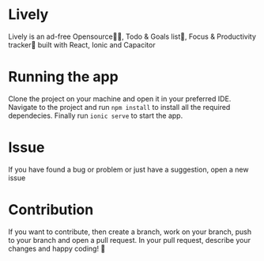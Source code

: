 # Lively

Lively is an ad-free Opensource🐱‍🏍, Todo & Goals list🦾, Focus & Productivity tracker🚀 built with React, Ionic and Capacitor

# Running the app

Clone the project on your machine and open it in your preferred IDE. Navigate to the project and run `npm install` to install all the required dependecies.
Finally run `ionic serve` to start the app.

# Issue

If you have found a bug or problem or just have a suggestion, open a new issue

# Contribution

If you want to contribute, then create a branch, work on your branch, push to your branch and open a pull request.
In your pull request, describe your changes and happy coding! 🚀
